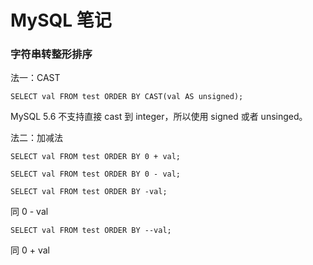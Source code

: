 # MySQL 笔记


### 字符串转整形排序

法一：CAST  

```
SELECT val FROM test ORDER BY CAST(val AS unsigned);
```

MySQL 5.6 不支持直接 cast 到 integer，所以使用 signed 或者 unsinged。

法二：加减法

```
SELECT val FROM test ORDER BY 0 + val;
```

```
SELECT val FROM test ORDER BY 0 - val;
```

```
SELECT val FROM test ORDER BY -val;
```
同 0 - val

```
SELECT val FROM test ORDER BY --val;
```
同 0 + val


